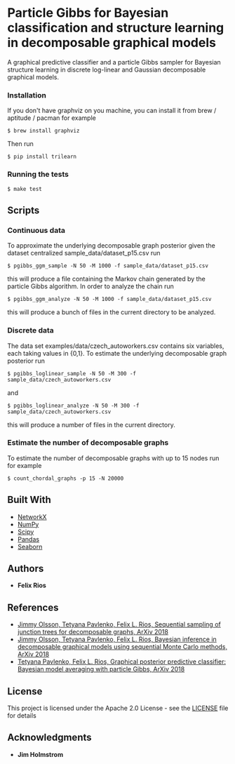 # Particle Gibbs for Bayesian classification and structure learning in decomposable graphical models
A graphical predictive classifier and a particle Gibbs sampler for Bayesian structure learning in discrete log-linear and Gaussian decomposable graphical models.

### Installation

If you don't have graphviz on you machine, you can install it from brew / aptitude / pacman for example
```
$ brew install graphviz
```
Then run
```
$ pip install trilearn
```

### Running the tests

```
$ make test
```

## Scripts
### Continuous data
To approximate the underlying decomposable graph posterior given the dataset centralized sample_data/dataset_p15.csv run
```
$ pgibbs_ggm_sample -N 50 -M 1000 -f sample_data/dataset_p15.csv
```
this will produce a file containing the Markov chain generated by the particle Gibbs algorithm. 
In order to analyze the chain run
```
$ pgibbs_ggm_analyze -N 50 -M 1000 -f sample_data/dataset_p15.csv
```
this will produce a bunch of files in the current directory to be analyzed.

### Discrete data
The data set examples/data/czech_autoworkers.csv contains six variables, each taking values in {0,1}.
To estimate the underlying decomposable graph posterior run
```
$ pgibbs_loglinear_sample -N 50 -M 300 -f sample_data/czech_autoworkers.csv
```
and
```
$ pgibbs_loglinear_analyze -N 50 -M 300 -f sample_data/czech_autoworkers.csv
```
this will produce a number of files in the current directory.

### Estimate the number of decomposable graphs
To estimate the number of decomposable graphs with up to 15 nodes run for example
```
$ count_chordal_graphs -p 15 -N 20000
```
## Built With

* [NetworkX](https://networkx.github.io/documentation/stable/index.html)
* [NumPy](https://docs.scipy.org/doc/)
* [Scipy](https://docs.scipy.org/doc/)
* [Pandas](http://pandas.pydata.org/pandas-docs/stable/)
* [Seaborn](https://seaborn.pydata.org/api.html)
## Authors

* **Felix Rios**

## References
* [Jimmy Olsson, Tetyana Pavlenko, Felix L. Rios, Sequential sampling of junction trees for decomposable graphs,
 ArXiv 2018](https://arxiv.org/abs/1806.00584)
* [Jimmy Olsson, Tetyana Pavlenko, Felix L. Rios, Bayesian inference in decomposable graphical models using sequential Monte Carlo methods, ArXiv 2018](https://arxiv.org/abs/1805.12571)
* [Tetyana Pavlenko, Felix L. Rios, Graphical posterior predictive classifier: Bayesian model averaging with particle Gibbs, ArXiv 2018](https://arxiv.org/abs/1707.06792)

## License

This project is licensed under the Apache 2.0 License - see the [LICENSE](LICENSE) file for details

## Acknowledgments

* **Jim Holmstrom**
